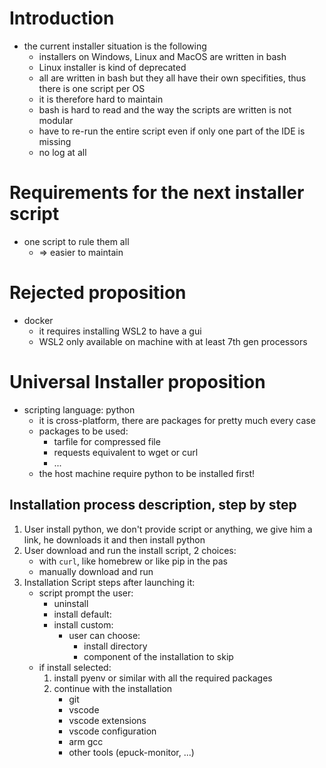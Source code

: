# Introduction
- the current installer situation is the following
    - installers on Windows, Linux and MacOS are written in bash
    - Linux installer is kind of deprecated
    - all are written in bash but they all have their own specifities, thus there is one script per OS
    - it is therefore hard to maintain
    - bash is hard to read and the way the scripts are written is not modular
    - have to re-run the entire script even if only one part of the IDE is missing
    - no log at all

# Requirements for the next installer script
- one script to rule them all
    - => easier to maintain

# Rejected proposition
- docker
    - it requires installing WSL2 to have a gui
    - WSL2 only available on machine with at least 7th gen processors

# Universal Installer proposition
- scripting language: python
    - it is cross-platform, there are packages for pretty much every case
    - packages to be used:
        - tarfile for compressed file
        - requests equivalent to wget or curl
        - ...
    - the host machine require python to be installed first!

## Installation process description, step by step
1. User install python, we don't provide script or anything, we give him a link, he downloads it and then install python
2. User download and run the install script, 2 choices:
    - with `curl`, like homebrew or like pip in the pas
    - manually download and run
3. Installation Script steps after launching it:
    - script prompt the user:
        - uninstall
        - install default:
        - install custom:
            - user can choose:
                - install directory
                - component of the installation to skip
    - if install selected:
        1. install pyenv or similar with all the required packages
        2. continue with the installation
            - git
            - vscode
            - vscode extensions
            - vscode configuration
            - arm gcc
            - other tools (epuck-monitor, ...)
